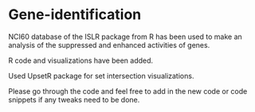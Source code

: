 # Gene-identification

NCI60 database of the ISLR package from R has been used to make an analysis of the suppressed and enhanced activities of genes.

R code and visualizations have been added.

Used UpsetR package for set intersection visualizations.

Please go through the code and feel free to add in the new code or code snippets if any tweaks need to be done.
